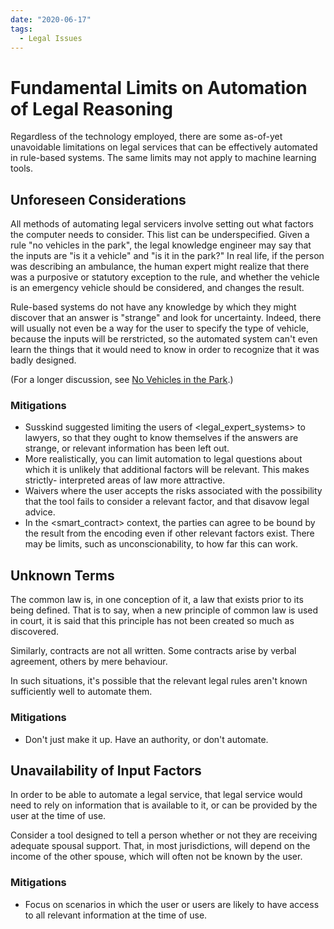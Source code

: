 ```yaml
---
date: "2020-06-17"
tags:
  - Legal Issues
---
```


# Fundamental Limits on Automation of Legal Reasoning

Regardless of the technology employed, there are some as-of-yet
unavoidable limitations on legal services that can be effectively automated in
rule-based systems. The same limits may not apply to machine learning tools.

## Unforeseen Considerations
All methods of automating legal servicers involve setting out what factors the
computer needs to consider. This list can be underspecified. Given a rule "no
vehicles in the park", the legal knowledge engineer may say that the inputs are
"is it a vehicle" and "is it in the park?" In real life, if the person was
describing an ambulance, the human expert might realize that there was a
purposive or statutory exception to the rule, and whether the vehicle is an
emergency vehicle should be considered, and changes the result.

Rule-based systems do not have any knowledge by which they might discover that
an answer is "strange" and look for uncertainty. Indeed, there will usually not
even be a way for the user to specify the type of vehicle, because the inputs
will be rerstricted, so the automated system can't even learn the things that it
would need to know in order to recognize that it was badly designed.

(For a longer discussion, see [No Vehicles in the Park](https://digitalcommons.law.seattleu.edu/cgi/viewcontent.cgi?article=1623&context=sulr).)

### Mitigations
* Susskind suggested limiting the users of <legal_expert_systems> to lawyers, so that
  they ought to know themselves if the answers are strange, or relevant
  information has been left out.
* More realistically, you can limit automation to legal questions about which
  it is unlikely that additional factors will be relevant. This makes strictly-
  interpreted areas of law more attractive.
* Waivers where the user accepts the risks associated with the possibility that
  the tool fails to consider a relevant factor, and that disavow legal advice.
* In the <smart_contract> context, the parties can agree to be bound by the
  result from the encoding even if other relevant factors exist. There may be
  limits, such as unconscionability, to how far this can work.

## Unknown Terms
The common law is, in one conception of it, a law that exists prior to its being
defined. That is to say, when a new principle of common law is used in court,
it is said that this principle has not been created so much as discovered.

Similarly, contracts are not all written. Some contracts arise by verbal
agreement, others by mere behaviour.

In such situations, it's possible that the relevant legal rules aren't known
sufficiently well to automate them.

### Mitigations
* Don't just make it up. Have an authority, or don't automate.

## Unavailability of Input Factors
In order to be able to automate a legal service, that legal service would need
to rely on information that is available to it, or can be provided by the user
at the time of use.

Consider a tool designed to tell a person whether or not they are receiving
adequate spousal support. That, in most jurisdictions, will depend on the
income of the other spouse, which will often not be known by the user.

### Mitigations
* Focus on scenarios in which the user or users are likely to have access to
  all relevant information at the time of use.
